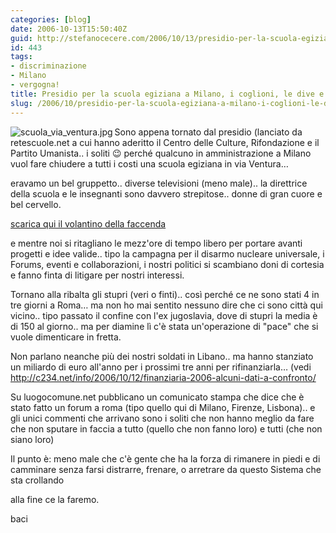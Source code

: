 ```yaml
---
categories: [blog]
date: 2006-10-13T15:50:40Z
guid: http://stefanocecere.com/2006/10/13/presidio-per-la-scuola-egiziana-a-milano-i-coglioni-le-dive-e-le-bombe-nucleari/
id: 443
tags:
- discriminazione
- Milano
- vergogna!
title: Presidio per la scuola egiziana a Milano, i coglioni, le dive e le bombe nucleari
slug: /2006/10/presidio-per-la-scuola-egiziana-a-milano-i-coglioni-le-dive-e-le-bombe-nucleari/
---
```


<img align="left" alt="scuola_via_ventura.jpg" id="image444" title="scuola_via_ventura.jpg" src="http://stefanocecere.com/wp-content/uploads/sites/3/2006/10/scuola_via_ventura.jpg" />Sono appena tornato dal presidio (lanciato da retescuole.net a cui hanno aderitto il Centro delle Culture, Rifondazione e il Partito Umanista.. i soliti 😉 perché qualcuno in amministrazione a Milano vuol fare chiudere a tutti i costi una scuola egiziana in via Ventura…

eravamo un bel gruppetto.. diverse televisioni (meno male).. la direttrice della scuola e le insegnanti sono davvero strepitose.. donne di gran cuore e bel cervello.

<a target="_blank" href="http://www.retescuole.net/download/novembre2006/ventura.pdf">scarica qui il volantino della faccenda</a>

e mentre noi si ritagliano le mezz'ore di tempo libero per portare avanti progetti e idee valide.. tipo la campagna per il disarmo nucleare universale, i Forums, eventi e collaborazioni, i nostri politici si scambiano doni di cortesia e fanno finta di litigare per nostri interessi.
  
Tornano alla ribalta gli stupri (veri o finti).. così perché ce ne sono stati 4 in tre giorni a Roma… ma non ho mai sentito nessuno dire che ci sono città qui vicino.. tipo passato il confine con l'ex jugoslavia, dove di stupri la media è di 150 al giorno.. ma per diamine lì c'è stata un'operazione di "pace" che si vuole dimenticare in fretta.

Non parlano neanche più dei nostri soldati in Libano.. ma hanno stanziato un miliardo di euro all'anno per i prossimi tre anni per rifinanziarla… (vedi <a target="_blank" href="http://c234.net/info/2006/10/12/finanziaria-2006-alcuni-dati-a-confronto/">http://c234.net/info/2006/10/12/finanziaria-2006-alcuni-dati-a-confronto/</a>

Su luogocomune.net pubblicano un comunicato stampa che dice che è stato fatto un forum a roma (tipo quello qui di Milano, Firenze, Lisbona).. e gli unici commenti che arrivano sono i soliti che non hanno meglio da fare che non sputare in faccia a tutto (quello che non fanno loro) e tutti (che non siano loro)

Il punto è: meno male che c'è gente che ha la forza di rimanere in piedi e di camminare senza farsi distrarre, frenare, o arretrare da questo Sistema che sta crollando
  
alla fine ce la faremo.

baci